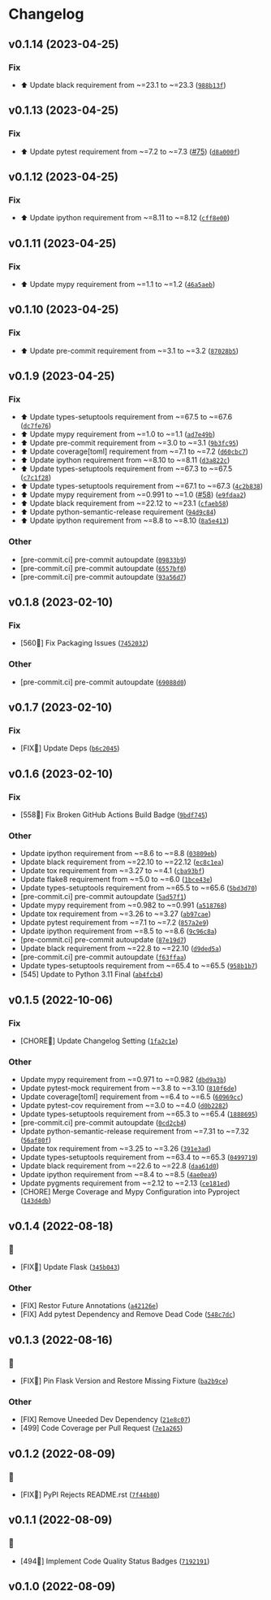Changelog
=========

<!--next-version-placeholder-->

## v0.1.14 (2023-04-25)
### Fix
* :arrow_up: Update black requirement from ~=23.1 to ~=23.3 ([`988b13f`](https://github.com/cowofevil/pytest-flask-ligand/commit/988b13fa38de51777b2b7d1445f7a1ecf70099d9))

## v0.1.13 (2023-04-25)
### Fix
* :arrow_up: Update pytest requirement from ~=7.2 to ~=7.3 ([#75](https://github.com/cowofevil/pytest-flask-ligand/issues/75)) ([`d8a000f`](https://github.com/cowofevil/pytest-flask-ligand/commit/d8a000f686375721e7f48eaecfbc7e2d99af1ef5))

## v0.1.12 (2023-04-25)
### Fix
* :arrow_up: Update ipython requirement from ~=8.11 to ~=8.12 ([`cff8e00`](https://github.com/cowofevil/pytest-flask-ligand/commit/cff8e001844e80385150ae8ef66b179c079093a9))

## v0.1.11 (2023-04-25)
### Fix
* :arrow_up: Update mypy requirement from ~=1.1 to ~=1.2 ([`46a5aeb`](https://github.com/cowofevil/pytest-flask-ligand/commit/46a5aebbbac2531ef0f7d6367b4747a32122cb75))

## v0.1.10 (2023-04-25)
### Fix
* :arrow_up: Update pre-commit requirement from ~=3.1 to ~=3.2 ([`87028b5`](https://github.com/cowofevil/pytest-flask-ligand/commit/87028b5c8d7197d8ac51ff962f5ef4c156fe1283))

## v0.1.9 (2023-04-25)
### Fix
* :arrow_up: Update types-setuptools requirement from ~=67.5 to ~=67.6 ([`dc7fe76`](https://github.com/cowofevil/pytest-flask-ligand/commit/dc7fe76654bf21e3f70ca76e7a7543f875135a55))
* :arrow_up: Update mypy requirement from ~=1.0 to ~=1.1 ([`ad7e49b`](https://github.com/cowofevil/pytest-flask-ligand/commit/ad7e49bc94d75244f70559e42328a5c85d1aaf7e))
* :arrow_up: Update pre-commit requirement from ~=3.0 to ~=3.1 ([`9b3fc95`](https://github.com/cowofevil/pytest-flask-ligand/commit/9b3fc95a0015d54ef9bc77da7b98215b69be52ef))
* :arrow_up: Update coverage[toml] requirement from ~=7.1 to ~=7.2 ([`d60cbc7`](https://github.com/cowofevil/pytest-flask-ligand/commit/d60cbc77f92e360f8df731c5af51a1006543c8a4))
* :arrow_up: Update ipython requirement from ~=8.10 to ~=8.11 ([`d3a822c`](https://github.com/cowofevil/pytest-flask-ligand/commit/d3a822c4425411eec5ef23579c68d96b820b5fff))
* :arrow_up: Update types-setuptools requirement from ~=67.3 to ~=67.5 ([`c7c1f28`](https://github.com/cowofevil/pytest-flask-ligand/commit/c7c1f28d40b2ac7c507c4ae21b0df69d44563b3b))
* :arrow_up: Update types-setuptools requirement from ~=67.1 to ~=67.3 ([`4c2b838`](https://github.com/cowofevil/pytest-flask-ligand/commit/4c2b838f1cc5f8a254a9da1d3c98ae8416b3c58d))
* :arrow_up: Update mypy requirement from ~=0.991 to ~=1.0 ([#58](https://github.com/cowofevil/pytest-flask-ligand/issues/58)) ([`e9fdaa2`](https://github.com/cowofevil/pytest-flask-ligand/commit/e9fdaa2e05e74327e224a3a8209643d95785d257))
* :arrow_up: Update black requirement from ~=22.12 to ~=23.1 ([`cfaeb58`](https://github.com/cowofevil/pytest-flask-ligand/commit/cfaeb58bd937e4459a5ea03d2100dc3874574790))
* :arrow_up: Update python-semantic-release requirement ([`94d9c84`](https://github.com/cowofevil/pytest-flask-ligand/commit/94d9c847332b2624a5feab72a0636b23fcdf499e))
* :arrow_up: Update ipython requirement from ~=8.8 to ~=8.10 ([`8a5e413`](https://github.com/cowofevil/pytest-flask-ligand/commit/8a5e413aefa41eff25d580a0339277adae6ccbb1))

### Other
* [pre-commit.ci] pre-commit autoupdate ([`09833b9`](https://github.com/cowofevil/pytest-flask-ligand/commit/09833b96d8d2d0e762da4db01db3d68319f9298f))
* [pre-commit.ci] pre-commit autoupdate ([`6557bf0`](https://github.com/cowofevil/pytest-flask-ligand/commit/6557bf044b339bd7ccd33b2b66382a51779f8dbf))
* [pre-commit.ci] pre-commit autoupdate ([`93a56d7`](https://github.com/cowofevil/pytest-flask-ligand/commit/93a56d79c5eba8ee4b567e576c9482e403d0b6b1))

## v0.1.8 (2023-02-10)
### Fix
* [560:robot:] Fix Packaging Issues ([`7452032`](https://github.com/cowofevil/pytest-flask-ligand/commit/74520324358a4dd63f5a264c4fd02c9c7472f4d7))

### Other
* [pre-commit.ci] pre-commit autoupdate ([`69088d0`](https://github.com/cowofevil/pytest-flask-ligand/commit/69088d003b39fe0b568199798cc2a2f65fcc01d4))

## v0.1.7 (2023-02-10)
### Fix
* [FIX:robot:] Update Deps ([`b6c2045`](https://github.com/cowofevil/pytest-flask-ligand/commit/b6c204528ce95876430275d7f2528c2998f937b7))

## v0.1.6 (2023-02-10)
### Fix
* [558:robot:] Fix Broken GitHub Actions Build Badge ([`9bdf745`](https://github.com/cowofevil/pytest-flask-ligand/commit/9bdf7454e52ca76507c5f150ad4f46cd03db4d23))

### Other
* Update ipython requirement from ~=8.6 to ~=8.8 ([`03809eb`](https://github.com/cowofevil/pytest-flask-ligand/commit/03809ebb8e2d8f599c003e3a7ddf571ac0574777))
* Update black requirement from ~=22.10 to ~=22.12 ([`ec8c1ea`](https://github.com/cowofevil/pytest-flask-ligand/commit/ec8c1eaeff4b650802fa83f243e0144375fdc98c))
* Update tox requirement from ~=3.27 to ~=4.1 ([`cba93bf`](https://github.com/cowofevil/pytest-flask-ligand/commit/cba93bf3940c28b85852a635c2464383879a23a7))
* Update flake8 requirement from ~=5.0 to ~=6.0 ([`1bce43e`](https://github.com/cowofevil/pytest-flask-ligand/commit/1bce43e391b366a266d5a143bb57d619dabcc1b4))
* Update types-setuptools requirement from ~=65.5 to ~=65.6 ([`5bd3d70`](https://github.com/cowofevil/pytest-flask-ligand/commit/5bd3d7065403c2f68743d8058bb0993a745466f4))
* [pre-commit.ci] pre-commit autoupdate ([`5ad57f1`](https://github.com/cowofevil/pytest-flask-ligand/commit/5ad57f19d0e0047fb42db649052c82c3afb2bf15))
* Update mypy requirement from ~=0.982 to ~=0.991 ([`a518768`](https://github.com/cowofevil/pytest-flask-ligand/commit/a518768330af186676ca1a6b7ff850859f38f0bb))
* Update tox requirement from ~=3.26 to ~=3.27 ([`ab97cae`](https://github.com/cowofevil/pytest-flask-ligand/commit/ab97cae539b7f187f663ea2f36d5ef78d11d6967))
* Update pytest requirement from ~=7.1 to ~=7.2 ([`857a2e9`](https://github.com/cowofevil/pytest-flask-ligand/commit/857a2e91a80021ebc8c46a8004945516262bcf8b))
* Update ipython requirement from ~=8.5 to ~=8.6 ([`9c96c8a`](https://github.com/cowofevil/pytest-flask-ligand/commit/9c96c8a67692c66906565caafc119e94a9bfc6a8))
* [pre-commit.ci] pre-commit autoupdate ([`87e19d7`](https://github.com/cowofevil/pytest-flask-ligand/commit/87e19d7fefeb13fb5367e1e2c51a3c0d06d5c991))
* Update black requirement from ~=22.8 to ~=22.10 ([`d9ded5a`](https://github.com/cowofevil/pytest-flask-ligand/commit/d9ded5ae2225ea81013c41eab8b7059b53118f8d))
* [pre-commit.ci] pre-commit autoupdate ([`f63ffaa`](https://github.com/cowofevil/pytest-flask-ligand/commit/f63ffaa6f80bc2db4d4dbda54f979d5c1b1f53a6))
* Update types-setuptools requirement from ~=65.4 to ~=65.5 ([`958b1b7`](https://github.com/cowofevil/pytest-flask-ligand/commit/958b1b7d5175c301c344d4726618aba68b574500))
* [545] Update to Python 3.11 Final ([`ab4fcb4`](https://github.com/cowofevil/pytest-flask-ligand/commit/ab4fcb45ee45f60dc6e051b4a45f12235945fe5c))

## v0.1.5 (2022-10-06)
### Fix
* [CHORE:robot:] Update Changelog Setting ([`1fa2c1e`](https://github.com/cowofevil/pytest-flask-ligand/commit/1fa2c1e036f205818618d1a8e8b04f6c02e11dcd))

### Other
* Update mypy requirement from ~=0.971 to ~=0.982 ([`dbd9a3b`](https://github.com/cowofevil/pytest-flask-ligand/commit/dbd9a3bd1cc9e3c429d67480498b971a67e295b3))
* Update pytest-mock requirement from ~=3.8 to ~=3.10 ([`810f6de`](https://github.com/cowofevil/pytest-flask-ligand/commit/810f6de11eeed3b8dc951350cd091a9757457375))
* Update coverage[toml] requirement from ~=6.4 to ~=6.5 ([`60969cc`](https://github.com/cowofevil/pytest-flask-ligand/commit/60969ccd43a879f52cb2cdf5d1ed06781acd3227))
* Update pytest-cov requirement from ~=3.0 to ~=4.0 ([`d0b2282`](https://github.com/cowofevil/pytest-flask-ligand/commit/d0b2282d4a89e06471a83b42378d1decbfbb1b8d))
* Update types-setuptools requirement from ~=65.3 to ~=65.4 ([`1888695`](https://github.com/cowofevil/pytest-flask-ligand/commit/1888695a793b5ebdfc59a70dec6c104427a2dfd5))
* [pre-commit.ci] pre-commit autoupdate ([`0cd2cb4`](https://github.com/cowofevil/pytest-flask-ligand/commit/0cd2cb4f8573afba9b2aad43e5e95b5be1848171))
* Update python-semantic-release requirement from ~=7.31 to ~=7.32 ([`56af80f`](https://github.com/cowofevil/pytest-flask-ligand/commit/56af80f2a6e9254ac653f93765651c67f799f3b5))
* Update tox requirement from ~=3.25 to ~=3.26 ([`391e3ad`](https://github.com/cowofevil/pytest-flask-ligand/commit/391e3ade31127146960f67622aca8d40d25bca28))
* Update types-setuptools requirement from ~=63.4 to ~=65.3 ([`0499719`](https://github.com/cowofevil/pytest-flask-ligand/commit/04997195efaafd1c675fc250114cbb01416e4be5))
* Update black requirement from ~=22.6 to ~=22.8 ([`daa61d0`](https://github.com/cowofevil/pytest-flask-ligand/commit/daa61d0bc82ae91b6d2f6cca41639ac2b8767daa))
* Update ipython requirement from ~=8.4 to ~=8.5 ([`4ae0ea9`](https://github.com/cowofevil/pytest-flask-ligand/commit/4ae0ea913893dedfadb989a8f476eed28e2e7271))
* Update pygments requirement from ~=2.12 to ~=2.13 ([`ce181ed`](https://github.com/cowofevil/pytest-flask-ligand/commit/ce181ed7aefed7c5e7e57247d836e3ee20840668))
* [CHORE] Merge Coverage and Mypy Configuration into Pyproject ([`143d4db`](https://github.com/cowofevil/pytest-flask-ligand/commit/143d4db49401df8b585a1e6838e32296caabc9c3))

## v0.1.4 (2022-08-18)
### :robot:
* [FIX:robot:] Update Flask ([`345b043`](https://github.com/cowofevil/pytest-flask-ligand/commit/345b0439e90ddc49e93e21361fd260c990300efd))

### Other
* [FIX] Restor Future Annotations ([`a42126e`](https://github.com/cowofevil/pytest-flask-ligand/commit/a42126ec8ac9d818a380726fb61be9c714e3a00e))
* [FIX] Add pytest Dependency and Remove Dead Code ([`548c7dc`](https://github.com/cowofevil/pytest-flask-ligand/commit/548c7dc61eab7593cf066082910e03f60355b662))

## v0.1.3 (2022-08-16)
### :robot:
* [FIX:robot:] Pin Flask Version and Restore Missing Fixture ([`ba2b9ce`](https://github.com/cowofevil/pytest-flask-ligand/commit/ba2b9ce7f1eda94806d5b832c8f00249e76b8e80))

### Other
* [FIX] Remove Uneeded Dev Dependency ([`21e8c07`](https://github.com/cowofevil/pytest-flask-ligand/commit/21e8c07d32de1e259abcf31ff544bd989f35a36f))
* [499] Code Coverage per Pull Request ([`7e1a265`](https://github.com/cowofevil/pytest-flask-ligand/commit/7e1a265acb24af3867dd0e555838758a6dd5ffe4))

## v0.1.2 (2022-08-09)
### :robot:
* [FIX:robot:] PyPI Rejects README.rst ([`7f44b80`](https://github.com/cowofevil/pytest-flask-ligand/commit/7f44b80c49f5f91e93dc5251d657f0e6aa31a851))

## v0.1.1 (2022-08-09)
### :robot:
* [494:robot:] Implement Code Quality Status Badges ([`7192191`](https://github.com/cowofevil/pytest-flask-ligand/commit/7192191bc30b03104eb2231bdce046e7a75cca65))

## v0.1.0 (2022-08-09)
